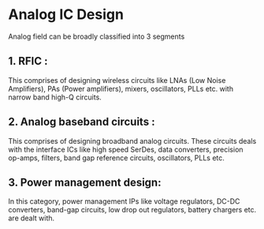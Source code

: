 # Analog IC Design

Analog field can be broadly classified into 3 segments

## 1. RFIC : 
This comprises of designing wireless circuits like LNAs (Low Noise Amplifiers), PAs (Power amplifiers), mixers, oscillators, PLLs etc. with narrow band high-Q circuits.
## 2. Analog baseband circuits :
This comprises of designing  broadband analog circuits. These circuits deals with the interface ICs like high speed SerDes, data converters, precision op-amps, filters, band gap reference circuits, oscillators, PLLs etc.
## 3. Power management design: 
In this category, power management IPs like voltage regulators, DC-DC converters, band-gap circuits, low drop out regulators, battery chargers etc. are dealt with.
